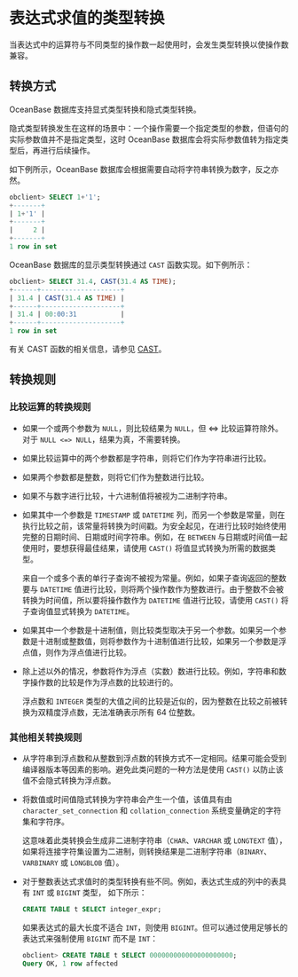 # 表达式求值的类型转换

当表达式中的运算符与不同类型的操作数一起使用时，会发生类型转换以使操作数兼容。

## 转换方式

OceanBase 数据库支持显式类型转换和隐式类型转换。

隐式类型转换发生在这样的场景中：一个操作需要一个指定类型的参数，但语句的实际参数值并不是指定类型，这时 OceanBase 数据库会将实际参数值转为指定类型后，再进行后续操作。

如下例所示，OceanBase 数据库会根据需要自动将字符串转换为数字，反之亦然。

```sql
obclient> SELECT 1+'1';
+-------+
| 1+'1' |
+-------+
|     2 |
+-------+
1 row in set 
```

OceanBase 数据库的显示类型转换通过 `CAST` 函数实现。如下例所示：

```sql
obclient> SELECT 31.4, CAST(31.4 AS TIME);
+------+--------------------+
| 31.4 | CAST(31.4 AS TIME) |
+------+--------------------+
| 31.4 | 00:00:31           |
+------+--------------------+
1 row in set 
```

有关 CAST 函数的相关信息，请参见 [CAST](../../300.functions/200.single-row-functions/300.conversion-functions/100.cast.md)。

## 转换规则

### 比较运算的转换规则

* 如果一个或两个参数为 `NULL`，则比较结果为 `NULL`，但 \<=\> 比较运算符除外。对于 `NULL <=> NULL`，结果为真，不需要转换。

* 如果比较运算中的两个参数都是字符串，则将它们作为字符串进行比较。

* 如果两个参数都是整数，则将它们作为整数进行比较。

* 如果不与数字进行比较，十六进制值将被视为二进制字符串。

* 如果其中一个参数是 `TIMESTAMP` 或 `DATETIME` 列，而另一个参数是常量，则在执行比较之前，该常量将转换为时间戳。为安全起见，在进行比较时始终使用完整的日期时间、日期或时间字符串。例如，在 `BETWEEN` 与日期或时间值一起使用时，要想获得最佳结果，请使用 `CAST()` 将值显式转换为所需的数据类型。

  来自一个或多个表的单行子查询不被视为常量。例如，如果子查询返回的整数要与 `DATETIME` 值进行比较，则将两个操作数作为整数进行。由于整数不会被转换为时间值，所以要将操作数作为 `DATETIME` 值进行比较，请使用 `CAST()` 将子查询值显式转换为 `DATETIME`。
  
* 如果其中一个参数是十进制值，则比较类型取决于另一个参数。如果另一个参数是十进制或整数值，则将参数作为十进制值进行比较，如果另一个参数是浮点值，则作为浮点值进行比较。

* 除上述以外的情况，参数将作为浮点（实数）数进行比较。例如，字符串和数字操作数的比较是作为浮点数的比较进行的。

  浮点数和 `INTEGER` 类型的大值之间的比较是近似的，因为整数在比较之前被转换为双精度浮点数，无法准确表示所有 64 位整数。
  
### 其他相关转换规则

* 从字符串到浮点数和从整数到浮点数的转换方式不一定相同。结果可能会受到编译器版本等因素的影响。避免此类问题的一种方法是使用 `CAST()` 以防止该值不会隐式转换为浮点数。

* 将数值或时间值隐式转换为字符串会产生一个值，该值具有由 `character_set_connection` 和 `collation_connection` 系统变量确定的字符集和字符序。

  这意味着此类转换会生成非二进制字符串（`CHAR`、`VARCHAR` 或 `LONGTEXT` 值），如果将连接字符集设置为二进制，则转换结果是二进制字符串（`BINARY`、`VARBINARY` 或 `LONGBLOB` 值）。
  
* 对于整数表达式求值时的类型转换有些不同。例如，表达式生成的列中的表具有 `INT` 或 `BIGINT` 类型， 如下所示：

  ```sql
  CREATE TABLE t SELECT integer_expr;
  ```

  如果表达式的最大长度不适合 `INT`，则使用 `BIGINT`。但可以通过使用足够长的表达式来强制使用 `BIGINT` 而不是 `INT`：

  ```sql
  obclient> CREATE TABLE t SELECT 000000000000000000000;
  Query OK, 1 row affected
  ```
